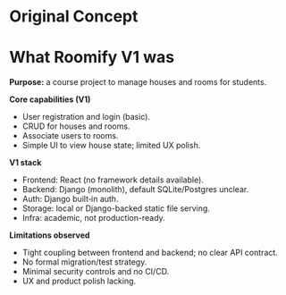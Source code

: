 # Original Concept

# What Roomify V1 was

**Purpose:** a course project to manage houses and rooms for students.

**Core capabilities (V1)**

* User registration and login (basic).
* CRUD for houses and rooms.
* Associate users to rooms.
* Simple UI to view house state; limited UX polish.

**V1 stack**

* Frontend: React (no framework details available).
* Backend: Django (monolith), default SQLite/Postgres unclear.
* Auth: Django built‑in auth.
* Storage: local or Django-backed static file serving.
* Infra: academic, not production-ready.

**Limitations observed**

* Tight coupling between frontend and backend; no clear API contract.
* No formal migration/test strategy.
* Minimal security controls and no CI/CD.
* UX and product polish lacking.
